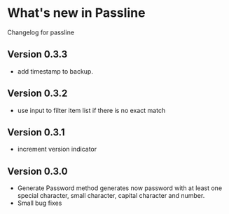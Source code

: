 # What's new in Passline

Changelog for passline

## Version 0.3.3
- add timestamp to backup.

## Version 0.3.2
- use input to filter item list if there is no exact match

## Version 0.3.1
- increment version indicator

## Version 0.3.0
- Generate Password method generates now password with at least one special character, small character, capital character and number.
- Small bug fixes